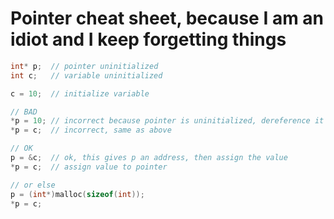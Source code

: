 <h1>Pointer cheat sheet, because I am an idiot and I keep forgetting things</h1>

```c
int* p;  // pointer uninitialized
int c;   // variable uninitialized

c = 10;  // initialize variable

// BAD
*p = 10; // incorrect because pointer is uninitialized, dereference it by (*p) will give trouble
*p = c;  // incorrect, same as above

// OK
p = &c;  // ok, this gives p an address, then assign the value
*p = c;  // assign value to pointer

// or else
p = (int*)malloc(sizeof(int));
*p = c;
```

